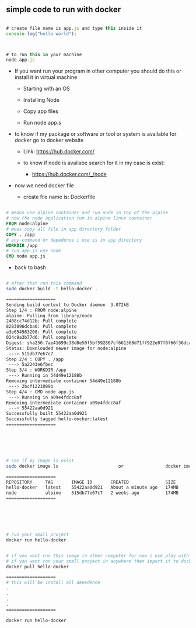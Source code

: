## simple code to run with docker

```js

# create file name is app.js and type this inside it
console.log("hello world");



# to run this in your machine
node app.js

```

* If you want run your program in other computer you should do this or install it in virtual machine

    - Starting with an OS
    
    - Installing Node
    
    - Copy app files
    
    - Run node app.s

* to know if my package or software or tool or system is available for docker go to docker website

    - Link: https://hub.docker.com/

    - to know if node is availabe search for it in my case is exist:

        + https://hub.docker.com/_/node

* now we need docker file

    - create file name is: Dockerfile

```Dockerfile

# means use alpine container and run node in top of the alpine
# now the node application run in alpine linux container
FROM node:alpine
# meas copy all file in app directory folder
COPY . /app
# any command or depedence i use is in app directory
WORKDIR /app
# run app.js use node
CMD node app.js

```

* back to bash

```bash

# after that run this command
sudo docker build -t hello-docker .

===================
Sending build context to Docker daemon  3.072kB
Step 1/4 : FROM node:alpine
alpine: Pulling from library/node
2408cc74d12b: Pull complete 
8283096dcba0: Pull complete 
a3e654983208: Pull complete 
024c9a3b77d6: Pull complete 
Digest: sha256:7ae41699c38d8e50f5bf592867cf661368d71ff922e07f6f66f36dca2ff0c590
Status: Downloaded newer image for node:alpine
 ---> 515db77e67c7
Step 2/4 : COPY . /app
 ---> 5a2243e6fbec
Step 3/4 : WORKDIR /app
 ---> Running in 54d49e12188b
Removing intermediate container 54d49e12188b
 ---> 2bcf1221089b
Step 4/4 : CMD node app.js
 ---> Running in a09e4fdcc8af
Removing intermediate container a09e4fdcc8af
 ---> 55422aa0d921
Successfully built 55422aa0d921
Successfully tagged hello-docker:latest
===================






# see if my image is exist
sudo docker image ls                       or                docker images

===================
REPOSITORY     TAG       IMAGE ID       CREATED              SIZE
hello-docker   latest    55422aa0d921   About a minute ago   174MB
node           alpine    515db77e67c7   2 weeks ago          174MB
===================






# run your small project
docker run hello-docker


# if you want run this image in other computer for now i use play with docker website link: https://labs.play-with-docker.com/
# if you want run your small project in anywhere then import it to docker website and pull it in this computer that you want
docker pull hello-docker

===================
# this will be install all depedence
.
.
.
.
===================

docker run hello-docker

```


